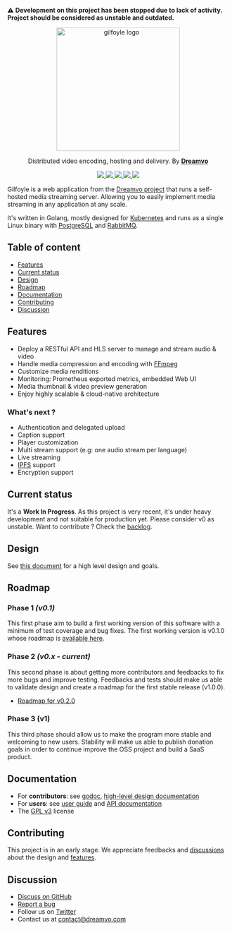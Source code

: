 ⚠️ **Development on this project has been stopped due to lack of activity. Project should be considered as unstable and outdated.**

<p align="center">
  <img width="280" src="./website/static/logo_white_bg.png" alt="gilfoyle logo">
</p>

<p align="center">Distributed video encoding, hosting and delivery. By <a href="https://dreamvo.com/"><strong>Dreamvo</strong></a></p>

<p align="center">
    <a href="https://pkg.go.dev/github.com/dreamvo/gilfoyle">
        <img src="https://pkg.go.dev/badge/github.com/dreamvo/gilfoyle.svg"/>
    </a>
    <a href="https://github.com/dreamvo/gilfoyle/actions">
        <img src="https://img.shields.io/endpoint.svg?url=https://actions-badge.atrox.dev/dreamvo/gilfoyle/badge?ref=master"/>
    </a>
    <a href="https://goreportcard.com/report/github.com/dreamvo/gilfoyle">
        <img src="https://goreportcard.com/badge/github.com/dreamvo/gilfoyle"/>
    </a>
    <a href="https://coveralls.io/github/dreamvo/gilfoyle?branch=master">
        <img src="https://coveralls.io/repos/github/dreamvo/gilfoyle/badge.svg?branch=master"/>
    </a>
    <a href="https://github.com/dreamvo/gilfoyle/releases">
        <img src="https://img.shields.io/github/release/dreamvo/gilfoyle.svg"/>
    </a>
</p>

Gilfoyle is a web application from the [Dreamvo project](https://dreamvo.com) that runs a self-hosted media streaming server. Allowing you to easily implement media streaming in any application at any scale.

It's written in Golang, mostly designed for [Kubernetes](http://kubernetes.io/) and runs as a single Linux binary with [PostgreSQL](https://www.postgresql.org/) and [RabbitMQ](https://www.rabbitmq.com/).

## Table of content 

- [Features](#features)
- [Current status](#current-status)
- [Design](#design)
- [Roadmap](#roadmap)
- [Documentation](#documentation)
- [Contributing](#contributing)
- [Discussion](#discussion)

## Features

- Deploy a RESTful API and HLS server to manage and stream audio & video
- Handle media compression and encoding with [FFmpeg](https://ffmpeg.org/)
- Customize media renditions
- Monitoring: Prometheus exported metrics, embedded Web UI
- Media thumbnail & video preview generation
- Enjoy highly scalable & cloud-native architecture

### What's next ?

- Authentication and delegated upload
- Caption support
- Player customization
- Multi stream support (e.g: one audio stream per language)
- Live streaming
- [IPFS](https://ipfs.io/) support
- Encryption support

## Current status

It's a **Work In Progress**. As this project is very recent, it's under heavy development and not suitable for production yet. Please consider v0 as unstable. Want to contribute ? Check the [backlog](https://github.com/dreamvo/gilfoyle/projects/1).

## Design

See [this document](DESIGN.md) for a high level design and goals.

## Roadmap

### Phase 1 *(v0.1)*

This first phase aim to build a first working version of this software with a minimum of test coverage and bug fixes. The first working version is v0.1.0 whose roadmap is [available here](https://github.com/dreamvo/gilfoyle/issues/40).

### Phase 2 *(v0.x - current)*

This second phase is about getting more contributors and feedbacks to fix more bugs and improve testing. Feedbacks and tests should make us able to validate design and create a roadmap for the first stable release (v1.0.0).

- [Roadmap for v0.2.0](https://github.com/dreamvo/gilfoyle/issues/101)

### Phase 3 (v1)

This third phase should allow us to make the program more stable and welcoming to new users. Stability will make us able to publish donation goals in order to continue improve the OSS project and build a SaaS product.

## Documentation

- For **contributors**: see [godoc](https://pkg.go.dev/github.com/dreamvo/gilfoyle), [high-level design documentation](DESIGN.md)
- For **users**: see [user guide](https://gilfoyle.dreamvo.com/) and [API documentation](https://petstore.swagger.io/?url=https://raw.githubusercontent.com/dreamvo/gilfoyle/master/api/docs/swagger.json)
- The [GPL v3](LICENSE) license

## Contributing

This project is in an early stage. We appreciate feedbacks and [discussions](#discussion) about the design and [features](#features).

## Discussion

- [Discuss on GitHub](https://github.com/dreamvo/gilfoyle/discussions)
- [Report a bug](https://github.com/dreamvo/gilfoyle/issues/new)
- Follow us on [Twitter](https://twitter.com/dreamvoapp)
- Contact us at [contact@dreamvo.com](mailto:contact@dreamvo.com)
